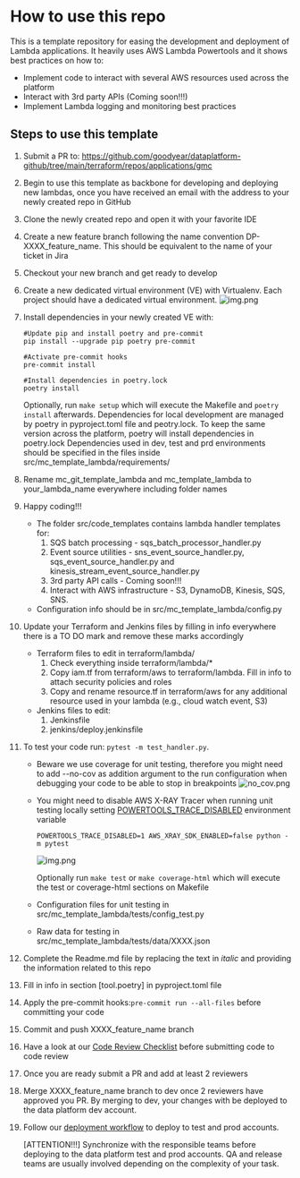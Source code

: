 # How to use this repo

This is a template repository for easing the development and deployment of Lambda applications.
It heavily uses AWS Lambda Powertools and it shows best practices on how to:
- Implement code to interact with several AWS resources used across the platform
- Interact with 3rd party APIs (Coming soon!!!)
- Implement Lambda logging and monitoring best practices

## Steps to use this template

1. Submit a PR to: https://github.com/goodyear/dataplatform-github/tree/main/terraform/repos/applications/gmc


2. Begin to use this template as backbone for developing and deploying new lambdas, once you have received an email with the address to your newly created repo in GitHub


3. Clone the newly created repo and open it with your favorite IDE


4. Create a new feature branch following the name convention DP-XXXX_feature_name. This should be equivalent to the name of your ticket in Jira


5. Checkout your new branch and get ready to develop


6. Create a new dedicated virtual environment (VE) with Virtualenv. Each project should have a dedicated virtual environment.
   ![img.png](docs/ve.png)


7. Install dependencies in your newly created VE with:
   ```
   #Update pip and install poetry and pre-commit
   pip install --upgrade pip poetry pre-commit

   #Activate pre-commit hooks
   pre-commit install

   #Install dependencies in poetry.lock
   poetry install
   ```
   Optionally, run `make setup` which will execute the Makefile and `poetry install` afterwards.
   Dependencies for local development are managed by poetry in pyproject.toml file and peotry.lock.
   To keep the same version across the platform, poetry will install dependencies in poetry.lock
   Dependencies used in dev, test and prd environments should be specified in the files inside
   src/mc_template_lambda/requirements/


8. Rename mc_git_template_lambda and mc_template_lambda to your_lambda_name everywhere including folder names


9. Happy coding!!!
    - The folder src/code_templates contains lambda handler templates for:
      1. SQS batch processing -  sqs_batch_processor_handler.py
      2. Event source utilities - sns_event_source_handler.py, sqs_event_source_handler.py and kinesis_stream_event_source_handler.py
      3. 3rd party API calls - Coming soon!!!
      4. Interact with AWS infrastructure - S3, DynamoDB, Kinesis, SQS, SNS.
    - Configuration info should be in src/mc_template_lambda/config.py


10. Update your Terraform and Jenkins files by filling in info everywhere there is a TO DO mark and remove these marks accordingly

    - Terraform files to edit in terraform/lambda/
      1. Check everything inside terraform/lambda/*
      2. Copy iam.tf from terraform/aws to terraform/lambda. Fill in info to attach security policies and roles
      3. Copy and rename resource.tf in terraform/aws for any additional resource used in your lambda (e.g., cloud watch event, S3)
    - Jenkins files to edit:
      1. Jenkinsfile
      2. jenkins/deploy.jenkinsfile


11. To test your code run: `pytest -m test_handler.py`.

    - Beware we use coverage for unit testing, therefore you might need to add --no-cov as addition argument to the run configuration when debugging your code to be able to stop in breakpoints
        ![no_cov.png](docs/no_cov.png)

    - You might need to disable AWS X-RAY Tracer when running unit testing locally setting [POWERTOOLS_TRACE_DISABLED](https://github.com/awslabs/aws-lambda-powertools-python) environment variable
        ```
        POWERTOOLS_TRACE_DISABLED=1 AWS_XRAY_SDK_ENABLED=false python -m pytest
        ```
        ![img.png](docs/disable_tracer.png)

      Optionally run `make test` or `make coverage-html` which will execute the test or coverage-html sections on Makefile
    - Configuration files for unit testing in src/mc_template_lambda/tests/config_test.py
    - Raw data for testing in src/mc_template_lambda/tests/data/XXXX.json


12. Complete the Readme.md file by replacing the text in *italic* and providing the information related to this repo


13. Fill in info in section [tool.poetry] in pyproject.toml file


14. Apply the pre-commit hooks:`pre-commit run --all-files` before committing your code


15. Commit and push XXXX_feature_name branch


16. Have a look at our [Code Review Checklist](https://wiki.goodyear.eu/display/DP/Code+Review+Checklist) before submitting code to code review


17. Once you are ready submit a PR and add at least 2 reviewers


18. Merge XXXX_feature_name branch to dev once 2 reviewers have approved you PR. By merging to dev, your changes with be deployed to the data platform dev account.


19. Follow our [deployment workflow](https://wiki.goodyear.eu/display/DP/Development+Branch+and+Deployment+Workflow) to deploy to test and prod accounts.

    [ATTENTION!!!] Synchronize with the responsible teams before deploying to the data platform test and prod accounts. QA and release teams are usually involved depending on the complexity of your task.
